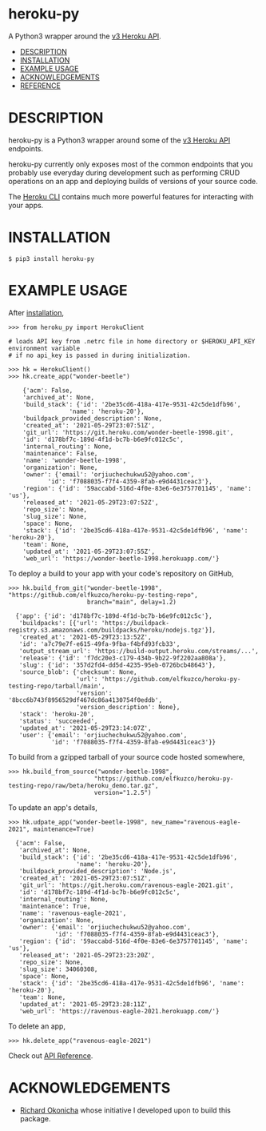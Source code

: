 # heroku-py

A Python3 wrapper around the [v3 Heroku API](https://devcenter.heroku.com/categories/platform-api).

- [DESCRIPTION](#description)
- [INSTALLATION](#installation)
- [EXAMPLE USAGE](#example-usage)
- [ACKNOWLEDGEMENTS](#acknowledgements)
- [REFERENCE](API_REFERENCE.md)

# DESCRIPTION

heroku-py is a Python3 wrapper around some of the [v3 Heroku API](https://devcenter.heroku.com/categories/platform-api) endpoints.

heroku-py currently only exposes most of the common endpoints that you probably use
everyday during development such as performing CRUD operations on an app and deploying
builds of versions of your source code.

The [Heroku CLI](https://devcenter.heroku.com/articles/heroku-cli) contains much
more powerful features for interacting with your apps.

# INSTALLATION

```
$ pip3 install heroku-py
```

# EXAMPLE USAGE

After [installation](#installation),

```
>>> from heroku_py import HerokuClient

# loads API key from .netrc file in home directory or $HEROKU_API_KEY environment variable
# if no api_key is passed in during initialization.

>>> hk = HerokuClient()
>>> hk.create_app("wonder-beetle")

    {'acm': False,
    'archived_at': None,
    'build_stack': {'id': '2be35cd6-418a-417e-9531-42c5de1dfb96',
                 'name': 'heroku-20'},
    'buildpack_provided_description': None,
    'created_at': '2021-05-29T23:07:51Z',
    'git_url': 'https://git.heroku.com/wonder-beetle-1998.git',
    'id': 'd178bf7c-189d-4f1d-bc7b-b6e9fc012c5c',
    'internal_routing': None,
    'maintenance': False,
    'name': 'wonder-beetle-1998',
    'organization': None,
    'owner': {'email': 'orjiuchechukwu52@yahoo.com',
           'id': 'f7088035-f7f4-4359-8fab-e9d4431ceac3'},
    'region': {'id': '59accabd-516d-4f0e-83e6-6e3757701145', 'name': 'us'},
    'released_at': '2021-05-29T23:07:52Z',
    'repo_size': None,
    'slug_size': None,
    'space': None,
    'stack': {'id': '2be35cd6-418a-417e-9531-42c5de1dfb96', 'name': 'heroku-20'},
    'team': None,
    'updated_at': '2021-05-29T23:07:55Z',
    'web_url': 'https://wonder-beetle-1998.herokuapp.com/'}
```

To deploy a build to your app with your code's repository on GitHub,

```
>>> hk.build_from_git("wonder-beetle-1998", "https://github.com/elfkuzco/heroku-py-testing-repo",
                      branch="main", delay=1.2)

  {'app': {'id': 'd178bf7c-189d-4f1d-bc7b-b6e9fc012c5c'},
   'buildpacks': [{'url': 'https://buildpack-registry.s3.amazonaws.com/buildpacks/heroku/nodejs.tgz'}],
   'created_at': '2021-05-29T23:13:52Z',
   'id': 'a7c79e7f-e615-49fa-9fba-f4bfd93fcb33',
   'output_stream_url': 'https://build-output.heroku.com/streams/...',
   'release': {'id': 'f7dc20e3-c179-434b-9b22-9f2202aa808a'},
   'slug': {'id': '357d2fd4-dd5d-4235-95eb-0726bcb48643'},
   'source_blob': {'checksum': None,
                   'url': 'https://github.com/elfkuzco/heroku-py-testing-repo/tarball/main',
                   'version': '8bcc6b743f8956529df467dc86a4130754f0eddb',
                   'version_description': None},
   'stack': 'heroku-20',
   'status': 'succeeded',
   'updated_at': '2021-05-29T23:14:07Z',
   'user': {'email': 'orjiuchechukwu52@yahoo.com',
            'id': 'f7088035-f7f4-4359-8fab-e9d4431ceac3'}}

```

To build from a gzipped tarball of your source code hosted somewhere,

```
>>> hk.build_from_source("wonder-beetle-1998",
                        "https://github.com/elfkuzco/heroku-py-testing-repo/raw/beta/heroku_demo.tar.gz",
                        version="1.2.5")
```

To update an app's details,

```
>>> hk.udpate_app("wonder-beetle-1998", new_name="ravenous-eagle-2021", maintenance=True)

  {'acm': False,
   'archived_at': None,
   'build_stack': {'id': '2be35cd6-418a-417e-9531-42c5de1dfb96',
                   'name': 'heroku-20'},
   'buildpack_provided_description': 'Node.js',
   'created_at': '2021-05-29T23:07:51Z',
   'git_url': 'https://git.heroku.com/ravenous-eagle-2021.git',
   'id': 'd178bf7c-189d-4f1d-bc7b-b6e9fc012c5c',
   'internal_routing': None,
   'maintenance': True,
   'name': 'ravenous-eagle-2021',
   'organization': None,
   'owner': {'email': 'orjiuchechukwu52@yahoo.com',
             'id': 'f7088035-f7f4-4359-8fab-e9d4431ceac3'},
   'region': {'id': '59accabd-516d-4f0e-83e6-6e3757701145', 'name': 'us'},
   'released_at': '2021-05-29T23:23:20Z',
   'repo_size': None,
   'slug_size': 34060308,
   'space': None,
   'stack': {'id': '2be35cd6-418a-417e-9531-42c5de1dfb96', 'name': 'heroku-20'},
   'team': None,
   'updated_at': '2021-05-29T23:28:11Z',
   'web_url': 'https://ravenous-eagle-2021.herokuapp.com/'}

```

To delete an app,

```
>>> hk.delete_app("ravenous-eagle-2021")
```

Check out [API Reference](API_REFERENCE.md).

# ACKNOWLEDGEMENTS

- [Richard Okonicha](https://github.com/konichar) whose initiative I developed upon
  to build this package.
